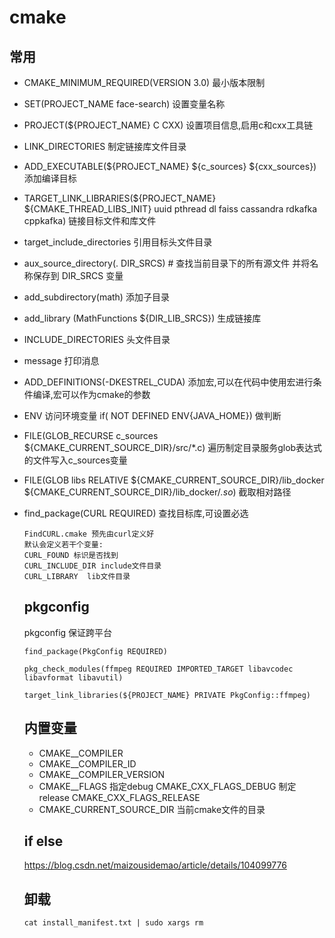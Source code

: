 # cmake

## 常用

- CMAKE_MINIMUM_REQUIRED(VERSION 3.0)   最小版本限制
- SET(PROJECT_NAME face-search)         设置变量名称
- PROJECT(${PROJECT_NAME} C CXX)        设置项目信息,启用c和cxx工具链
- LINK_DIRECTORIES    制定链接库文件目录
- ADD_EXECUTABLE(${PROJECT_NAME} ${c_sources} ${cxx_sources})    添加编译目标
- TARGET_LINK_LIBRARIES(${PROJECT_NAME} ${CMAKE_THREAD_LIBS_INIT} uuid pthread dl faiss cassandra rdkafka cppkafka)   链接目标文件和库文件
- target_include_directories 引用目标头文件目录
- aux_source_directory(. DIR_SRCS) # 查找当前目录下的所有源文件 并将名称保存到 DIR_SRCS 变量
- add_subdirectory(math)  添加子目录
- add_library (MathFunctions ${DIR_LIB_SRCS}) 生成链接库
- INCLUDE_DIRECTORIES 头文件目录
- message 打印消息
- ADD_DEFINITIONS(-DKESTREL_CUDA) 添加宏,可以在代码中使用宏进行条件编译,宏可以作为cmake的参数
- ENV 访问环境变量 if( NOT DEFINED ENV{JAVA_HOME}) 做判断
- FILE(GLOB_RECURSE c_sources ${CMAKE_CURRENT_SOURCE_DIR}/src/*.c)  遍历制定目录服务glob表达式的文件写入c_sources变量
- FILE(GLOB libs RELATIVE ${CMAKE_CURRENT_SOURCE_DIR}/lib_docker ${CMAKE_CURRENT_SOURCE_DIR}/lib_docker/*.so*)  截取相对路径
- find_package(CURL REQUIRED)   查找目标库,可设置必选
  ```
  FindCURL.cmake 预先由curl定义好
  默认会定义若干个变量:
  CURL_FOUND 标识是否找到
  CURL_INCLUDE_DIR include文件目录
  CURL_LIBRARY  lib文件目录
  
  ```
  ## pkgconfig
  pkgconfig 保证跨平台
  ```
  find_package(PkgConfig REQUIRED)

  pkg_check_modules(ffmpeg REQUIRED IMPORTED_TARGET libavcodec libavformat libavutil)

  target_link_libraries(${PROJECT_NAME} PRIVATE PkgConfig::ffmpeg)
  ```
  
  ## 内置变量
  - CMAKE_<LANG>_COMPILER
  - CMAKE_<LANG>_COMPILER_ID
  - CMAKE_<LANG>_COMPILER_VERSION
  - CMAKE_<LANG>_FLAGS   指定debug CMAKE_CXX_FLAGS_DEBUG 制定release CMAKE_CXX_FLAGS_RELEASE
  - CMAKE_CURRENT_SOURCE_DIR 当前cmake文件的目录

  ## if else
  https://blog.csdn.net/maizousidemao/article/details/104099776
  
  
  
  ## 卸载
  
  ```cat install_manifest.txt | sudo xargs rm```

